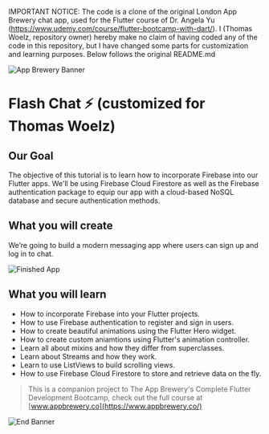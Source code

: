 
IMPORTANT NOTICE: The code is a clone of the original London App Brewery chat app, used for the Flutter course of Dr. Angela Yu (https://www.udemy.com/course/flutter-bootcamp-with-dart/). I (Thomas Woelz, repository owner) hereby make no claim of having coded any of the code in this repository, but I have changed some parts for customization and learning purposes. Below follows the original README.md

![App Brewery Banner](https://github.com/londonappbrewery/Images/blob/master/AppBreweryBanner.png)


# Flash Chat ⚡️ (customized for Thomas Woelz)

## Our Goal

The objective of this tutorial is to learn how to incorporate Firebase into our Flutter apps. We'll be using Firebase Cloud Firestore as well as the Firebase authentication package to equip our app with a cloud-based NoSQL database and secure authentication methods. 


## What you will create

We’re going to build a modern messaging app where users can sign up and log in to chat.

![Finished App](https://github.com/londonappbrewery/Images/blob/master/flash_chat_flutter_demo.gif)

## What you will learn

- How to incorporate Firebase into your Flutter projects.
- How to use Firebase authentication to register and sign in users.
- How to create beautiful animations using the Flutter Hero widget.
- How to create custom aniamtions using Flutter's animation controller. 
- Learn all about mixins and how they differ from superclasses.
- Learn about Streams and how they work.
- Learn to use ListViews to build scrolling views.
- How to use Firebase Cloud Firestore to store and retrieve data on the fly.



>This is a companion project to The App Brewery's Complete Flutter Development Bootcamp, check out the full course at [www.appbrewery.co](https://www.appbrewery.co/)

![End Banner](https://github.com/londonappbrewery/Images/blob/master/readme-end-banner.png)
